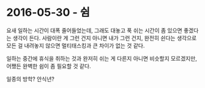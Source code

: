 # 2016-05-30 - 쉼

요새 일하는 시간이 대폭 줄어들었는데, 그래도 대놓고 푹 쉬는 시간이 좀 있으면 좋겠다는 생각이 든다. 사람이란 게 그런 건지 아니면 내가 그런 건지, 완전히 쉰다는 생각으로 모든 걸 내려놓지 않으면 멀티태스킹과 큰 차이가 없는 것 같다.

일하는 중간에 휴식을 취하는 것과 완저히 쉬는 게 다른지 아니면 비슷할지 모르겠지만, 어쨌든 완벽한 쉼이 좀 필요할 것 같다.

일종의 방학? 안식년?
